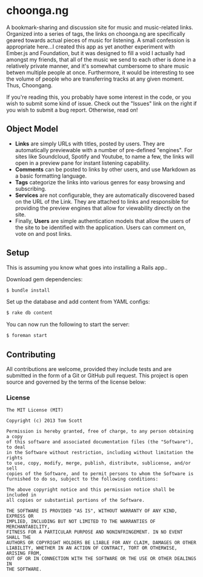 # choonga.ng

A bookmark-sharing and discussion site for music and music-related
links. Organized into a series of tags, the links on choonga.ng are
specifically geared towards actual pieces of music for listening. A
small confession is appropriate here...I created this app as yet another
experiment with Ember.js and Foundation, but it was designed to fill a
void I actually had amongst my friends, that all of the music we send to
each other is done in a relatively private manner, and it's somewhat
cumbersome to share music betwen multiple people at once. Furthermore,
it would be interesting to see the volume of people who are transferring
tracks at any given moment. Thus, Choongang.

If you're reading this, you probably have some interest in the code, or
you wish to submit some kind of issue. Check out the "Issues" link on
the right if you wish to submit a bug report. Otherwise, read on!

## Object Model

- **Links** are simply URLs with titles, posted by users. They are automatically previewable with a number of
  pre-defined "engines". For sites like Soundcloud, Spotify and Youtube,
  to name a few, the links will open in a preview pane for instant
  listening capability.
- **Comments** can be posted to links by other users, and use Markdown as a
  basic formatting language.
- **Tags** categorize the links into various genres for easy browsing and
  subscribing.
- **Services** are not configurable, they are automatically discovered
  based on the URL of the Link. They are attached to links and responsible
  for providing the preview engines that allow for viewability directly on
  the site.
- Finally, **Users** are simple authentication models that allow the
  users of the site to be identified with the application. Users can
  comment on, vote on and post links.

## Setup

This is assuming you know what goes into installing a Rails app..

Download gem dependencies:

```bash
$ bundle install
```

Set up the database and add content from YAML configs:

```bash
$ rake db content
```

You can now run the following to start the server:

```bash
$ foreman start
```

## Contributing

All contributions are welcome, provided they include tests and are
submitted in the form of a Git or GitHub pull request. This project is
open source and governed by the terms of the license below:

### License

    The MIT License (MIT)

    Copyright (c) 2013 Tom Scott

    Permission is hereby granted, free of charge, to any person obtaining a copy
    of this software and associated documentation files (the "Software"), to deal
    in the Software without restriction, including without limitation the rights
    to use, copy, modify, merge, publish, distribute, sublicense, and/or sell
    copies of the Software, and to permit persons to whom the Software is
    furnished to do so, subject to the following conditions:

    The above copyright notice and this permission notice shall be included in
    all copies or substantial portions of the Software.

    THE SOFTWARE IS PROVIDED "AS IS", WITHOUT WARRANTY OF ANY KIND, EXPRESS OR
    IMPLIED, INCLUDING BUT NOT LIMITED TO THE WARRANTIES OF MERCHANTABILITY,
    FITNESS FOR A PARTICULAR PURPOSE AND NONINFRINGEMENT. IN NO EVENT SHALL THE
    AUTHORS OR COPYRIGHT HOLDERS BE LIABLE FOR ANY CLAIM, DAMAGES OR OTHER
    LIABILITY, WHETHER IN AN ACTION OF CONTRACT, TORT OR OTHERWISE, ARISING FROM,
    OUT OF OR IN CONNECTION WITH THE SOFTWARE OR THE USE OR OTHER DEALINGS IN
    THE SOFTWARE.
